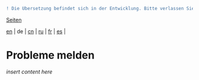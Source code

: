 ```diff
! Die Übersetzung befindet sich in der Entwicklung. Bitte verlassen Sie sich auf die englische Originalversion.
```

[Seiten](https://github.com/syncloud/docs/blob/master/de/index.md#seiten)

[en](https://github.com/syncloud/platform/wiki/Report-problems) | 
de | 
[cn](https://github.com/syncloud/docs/blob/master/cn/content/Report-problems.md) | 
[ru](https://github.com/syncloud/docs/blob/master/ru/content/Report-problems.md) | 
[fr](https://github.com/syncloud/docs/blob/master/fr/content/Report-problems.md) | 
[es](https://github.com/syncloud/docs/blob/master/es/content/Report-problems.md) | 

# Probleme melden

*insert content here*
